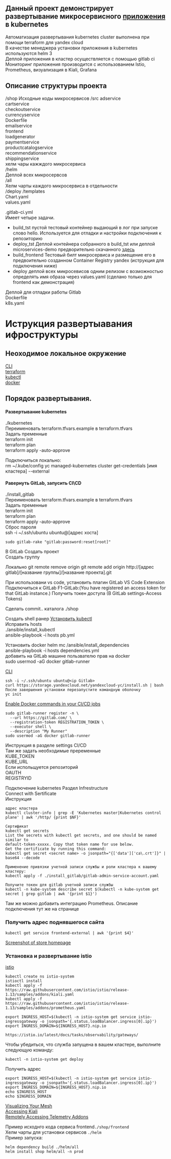 ## Данный проект демонстрирует развертывание микросервисного [приложения](https://github.com/GoogleCloudPlatform/microservices-demo) в kubernetes
Автоматизация развертывания kubernetes cluster выполнена при помощи terraform для yandex cloud  
В качестве менеджера установки приложения в kubernetes используются helm 3  
Деплой приложения в кластер осуществляется c помощью gitlab ci  
Мониторинг приложения производится с использованием Istio, Prometheus, визуализация в Kiali, Grafana  
## Описание структуры проекта
/shop
Исходные коды микросервисов
 /src
  adservice  
  cartservice  
  checkoutservice  
  currencyservice  
  Dockerfile  
  emailservice  
  frontend  
  loadgenerator  
  paymentservice  
  productcatalogservice  
  recommendationservice  
  shippingservice  
хелм чары кажждого микросервиса  
  /helm  
Деплой всех микросервсов   
   /all  
Хелм чарты каждого микросервиса в отдельности  
   /deploy 
    /templates  
    Chart.yaml  
    values.yaml  

 .gitlab-ci.yml  
Имеет четыре задачи.  
  - build_tst пустой тестовый контейнер выдающий в лог при запуске слово hello. Используется для отладки и настройки подключения к репозиторию  
  - deploy_tst  Деплой контейнера собранного в build_tst или деплой microservices-demo предворительно скачанного [здесь](https://github.com/GoogleCloudPlatform/microservices-demo)  
  - build_frontend Тестовый билт микросервиса и размещение его в предвоительно созданном Container Registry yandex (иструкция для подключения ниже)  
  - deploy деплой всех микросевисов одним релизом с возможностью определять имя образа через values.yaml (сделано только для frontend как демонстрация)  

Деплой для отладки работы Gitlab  
Dockerfile  
k8s.yaml  

# Иструкция развертыавания ифроструктуры
## Неоходимое локальное окружение
[CLI](https://cloud.yandex.ru/docs/cli/operations/install-cli)  
[terraform](https://cloud.yandex.ru/docs/tutorials/infrastructure-management/terraform-quickstart)  
[kubectl](https://kubernetes.io/ru/docs/tasks/tools/install-kubectl/)  
[docker](https://docs.docker.com/engine/install/ubuntu/)  

## Порядок развертывания.

#### Развертывание kubernetes  
./kubernetes  
Переименовать  terraform.tfvars.example  в terraform.tfvars  
Задать пременные   
terraform init  
terraform plan  
terraform apply -auto-approve  

Подключиться локально:  
rm ~/.kube/config 
yc managed-kubernetes cluster get-credentials [имя кластера] --external

#### Равернуть GitLab, запусить CI\CD
./install_gitlab  
Переименовать  terraform.tfvars.example  в terraform.tfvars  
Задать пременные   
terraform init  
terraform plan  
terraform apply -auto-approve  
Сброс пароля  
ssh -i ~/.ssh/ubuntu ubuntu@[адрес хоста]  
~~~
sudo gitlab-rake "gitlab:password:reset[root]"  
~~~

В GitLab
Создать проект  
Создать группу  


Локально
git remote remove origin
git remote add origin http://[адрес gitlab]/[название группы]/[название проекта].git

При использовани vs code, установить плагин  GitLab VS Code Extension  
Подключиться к GitLab  F1-GitLab:(You have registered an access token for that GitLab instance.)
Получить токен доступа (В GitLab settings-Access Tokens)

Сделать commit.. каталога ./shop  

Создать shell ранер 
[Установить kubectl](https://galaxy.ansible.com/codecap/kubectl)  
Исправить hosts  
./ansible/install_kubectl  
ansible-playbook -i hosts pb.yml  

Установить docker helm mc 
/ansible/install_dependencies  
ansible-playbook -i hosts dependencies.yml  
добавить на GitLab машине пользвателю прав на docker  
sudo usermod -aG docker gitlab-runner  

[CLI](https://cloud.yandex.ru/docs/cli/operations/install-cli)   
```
ssh -i ~/.ssh/ubuntu ubuntu@<ip Gitlab>
curl https://storage.yandexcloud.net/yandexcloud-yc/install.sh | bash
После завершения установки перезапустите командную оболочку
yc init
```

[Enable Docker commands in your CI/CD jobs](https://docs.gitlab.com/ee/ci/docker/using_docker_build.html)
```
sudo gitlab-runner register -n \
  --url https://gitlab.com/ \
  --registration-token REGISTRATION_TOKEN \
  --executor shell \
  --description "My Runner"
sudo usermod -aG docker gitlab-runner  
```
Инструкция в разделе settings CI/CD  
Там же задать необходимые преременные  
KUBE_TOKEN  
KUBE_URL  
Если испольщуется репозиторий  
OAUTH  
REGISTRYID  
  
Подключение kubernetes
Раздел Infrestructure  
Connect with Sertificate  
Инструкция 
~~~
адрес кластера  
kubectl cluster-info | grep -E 'Kubernetes master|Kubernetes control plane' | awk '/http/ {print $NF}'  

Сертификат  
kubectl get secrets  
List the secrets with kubectl get secrets, and one should be named similar to  
default-token-xxxxx. Copy that token name for use below.  
Get the certificate by running this command:  
kubectl get secret <secret name> -o jsonpath="{['data']['ca\.crt']}" | base64 --decode  

Применение привязки учетной записи службы и роли кластера к вашему кластеру:  
kubectl apply -f ./install_gitlab/gitlab-admin-service-account.yaml  

Получите токен для gitlab учетной записи службы  
kubectl -n kube-system describe secret $(kubectl -n kube-system get secret | grep gitlab | awk '{print $1}')  

~~~
Там же можно добавить интеграцию Prometheus. Описание подключения тут же на странице  

### Получить адрес поднявшегося сайта  
~~~
kubectl get service frontend-external | awk '{print $4}'  
~~~
[Screenshot of store homepage](./docs/img/shop.PNG)
### Установка и развертывание istio

[istio](https://istio.io/latest/docs/setup/install/istioctl/)  
~~~
kubectl create ns istio-system
istioctl install
kubectl apply -f https://raw.githubusercontent.com/istio/istio/release-1.13/samples/addons/kiali.yaml
kubectl apply -f https://raw.githubusercontent.com/istio/istio/release-1.13/samples/addons/prometheus.yaml

export INGRESS_HOST=$(kubectl -n istio-system get service istio-ingressgateway -o jsonpath='{.status.loadBalancer.ingress[0].ip}')
export INGRESS_DOMAIN=${INGRESS_HOST}.nip.io

https://istio.io/latest/docs/tasks/observability/gateways/
~~~

Чтобы убедиться, что служба запущена в вашем кластере, выполните следующую команду:
~~~
kubectl -n istio-system get deploy
~~~

Получить адрес
~~~
export INGRESS_HOST=$(kubectl -n istio-system get service istio-ingressgateway -o jsonpath='{.status.loadBalancer.ingress[0].ip}')
export INGRESS_DOMAIN=${INGRESS_HOST}.nip.io
echo $INGRESS_HOST
echo $INGRESS_DOMAIN
~~~

[Visualizing Your Mesh](https://istio.io/latest/docs/tasks/observability/kiali/)  
[Accessing Kiali](https://kiali.io/docs/installation/installation-guide/accessing-kiali/)  
[Remotely Accessing Telemetry Addons](https://istio.io/latest/docs/tasks/observability/gateways/)  



Пример исходнго кода сервиса frontend```./shop/frontend ```  
Хелм чарты для установки сервисов ```./helm ```  
Пример запуска:  
~~~
helm dependency build ./helm/all
helm install shop helm/all -n prod
~~~
